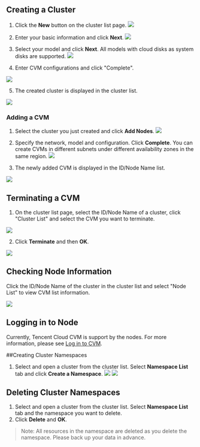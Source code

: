 ## Creating a Cluster
1. Click the **New** button on the cluster list page.
![](https://mc.qcloudimg.com/static/img/51a7002062f738cc42385c36b1b0675c/Basic_Operations_of_Clusters_1.jpg)

2. Enter your basic information and click **Next**.
![](https://mc.qcloudimg.com/static/img/2b18f35cc7edf215513cdca76bd449bf/Basic_Operations_of_Clusters_2.jpg)


3. Select your model and click **Next**. All models with cloud disks as system disks are supported.
![](https://mc.qcloudimg.com/static/img/ec8a7a29da599184dd2a1cc9d23b688b/Basic_Operations_of_Clusters_3.jpg)

4. Enter CVM configurations and click "Complete".

![](https://mc.qcloudimg.com/static/img/c81f5445ad781c094e627492d90e72f3/Basic_Operations_of_Clusters_4.jpg)

5. The created cluster is displayed in the cluster list.

![](https://mc.qcloudimg.com/static/img/fff4cff64244230c40e30611c3fbbdbf/Basic_Operations_of_Clusters_5.jpg)

### Adding a CVM
1. Select the cluster you just created and click **Add Nodes**.
![](https://mc.qcloudimg.com/static/img/fe682f227654d4657a24b5dba81513ca/Basic_Operations_of_Clusters_6.jpg)

2. Specify the network, model and configuration. Click **Complete**. You can create CVMs in different subnets under different availability zones in the same region.
![](https://mc.qcloudimg.com/static/img/84a14c87342674ae8a51650f3d144311/Basic_Operations_of_Clusters_7.jpg)

3. The newly added CVM is displayed in the ID/Node Name list.

![](https://mc.qcloudimg.com/static/img/cdc42fbbb30ce1f72c28378dc3aa9fab/Basic_Operations_of_Clusters_8.jpg)

## Terminating a CVM
1. On the cluster list page, select the ID/Node Name of a cluster, click "Cluster List" and select the CVM you want to terminate.

![](https://mc.qcloudimg.com/static/img/22e4972eab8c13c68c1b7da8fa405e58/Basic_Operations_of_Clusters_9.jpg)

2. Click **Terminate** and then **OK**.

![](https://mc.qcloudimg.com/static/img/d01c1214bd6eecd6ac4a4d0cbde920ca/Basic_Operations_of_Clusters_10.jpg)

## Checking Node Information

Click the ID/Node Name of the cluster in the cluster list and select "Node List" to view CVM list information.

![](https://mc.qcloudimg.com/static/img/354a8ab39cc3d154e26e714ac990102a/Basic_Operations_of_Clusters_11.jpg)

## Logging in to Node
Currently, Tencent Cloud CVM is support by the nodes. For more information, please see [Log in to CVM](https://cloud.tencent.com/doc/product/213/5436).

##Creating Cluster Namespaces

1. Select and open a cluster from the cluster list. Select **Namespace List** tab and click **Create a Namespace**.
![](https://mc.qcloudimg.com/static/img/bc9107ded987a9882058f19903be5e88/Basic_Operations_of_Clusters_12.jpg)
![](https://mc.qcloudimg.com/static/img/0b1aaec41b2b26407b85521446ef18df/Basic_Operations_of_Clusters_13.jpg)

## Deleting Cluster Namespaces

1. Select and open a cluster from the cluster list. Select **Namespace List** tab and the namespace you want to delete.
2. Click **Delete** and **OK**.

>Note: All resources in the namespace are deleted as you delete the namespace. Please back up your data in advance.
